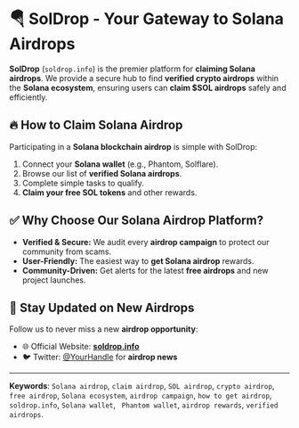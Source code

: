 # 🪂 SolDrop - Your Gateway to Solana Airdrops

**SolDrop** (`soldrop.info`) is the premier platform for **claiming Solana airdrops**. We provide a secure hub to find **verified crypto airdrops** within the **Solana ecosystem**, ensuring users can **claim $SOL airdrops** safely and efficiently.

## 🔥 How to Claim Solana Airdrop

Participating in a **Solana blockchain airdrop** is simple with SolDrop:
1.  Connect your **Solana wallet** (e.g., Phantom, Solflare).
2.  Browse our list of **verified Solana airdrops**.
3.  Complete simple tasks to qualify.
4.  **Claim your free SOL tokens** and other rewards.

## ✅ Why Choose Our Solana Airdrop Platform?

*   **Verified & Secure:** We audit every **airdrop campaign** to protect our community from scams.
*   **User-Friendly:** The easiest way to **get Solana airdrop** rewards.
*   **Community-Driven:** Get alerts for the latest **free airdrops** and new project launches.

## 📣 Stay Updated on New Airdrops

Follow us to never miss a new **airdrop opportunity**:
*   🌐 Official Website: [**soldrop.info**](https://soldrop.info)
*   🐦 Twitter: [@YourHandle](https://x.com/SpectraKoi) for **airdrop news**

---

**Keywords**: `Solana airdrop`, `claim airdrop`, `SOL airdrop`, `crypto airdrop`, `free airdrop`, `Solana ecosystem`, `airdrop campaign`, `how to get airdrop`, `soldrop.info`, `Solana wallet`, ` Phantom wallet`, `airdrop rewards`, `verified airdrops`.
